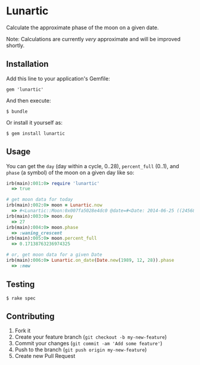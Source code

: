 # Lunartic

Calculate the approximate phase of the moon on a given date.

Note: Calculations are currently *very* approximate and will be improved shortly.

## Installation

Add this line to your application's Gemfile:

    gem 'lunartic'

And then execute:

    $ bundle

Or install it yourself as:

    $ gem install lunartic

## Usage

You can get the `day` (day within a cycle, 0..28), `percent_full` (0..1), and `phase` (a symbol) of the moon on a given day like so:

~~~ ruby
irb(main):001:0> require 'lunartic'
  => true

# get moon data for today
irb(main):002:0> moon = Lunartic.now
  => #<Lunartic::Moon:0x007fa5028e4dc0 @date=#<Date: 2014-06-25 ((2456834j,0s,0n),+0s,2299161j)>>
irb(main):003:0> moon.day
  => 27
irb(main):004:0> moon.phase
  => :waning_crescent
irb(main):005:0> moon.percent_full
  => 0.17138763236974325

# or, get moon data for a given Date
irb(main):006:0> Lunartic.on_date(Date.new(1989, 12, 28)).phase
  => :new
~~~

## Testing

    $ rake spec

## Contributing

1. Fork it
2. Create your feature branch (`git checkout -b my-new-feature`)
3. Commit your changes (`git commit -am 'Add some feature'`)
4. Push to the branch (`git push origin my-new-feature`)
5. Create new Pull Request
